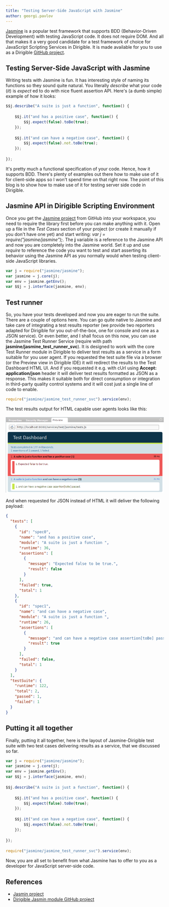 ```yaml
---
title: "Testing Server-Side JavaScript with Jasmine"
author: georgi.pavlov
---
```


[Jasmine](https://jasmine.github.io/) is a popular test framework that supports BDD (Behavior-Driven Development) with testing JavaScript code. It does not require DOM. And all that makes it a very good candidate for a test framework of choice for JavaScript Scripting Services in Dirigible. It is made available for you to use as a Dirigible [GitHub project](https://github.com/dirigiblelabs/jasmine).

Testing Server-Side JavaScript with Jasmine
----

Writing tests with Jasmine is fun. It has interesting style of naming its functions so they sound quite natural.
You literally _describe_ what your code (_it_) is _expect_ ed to do with nice fluent assertion API. Here's (a dumb simple) example of how it looks:

```javascript
$$j.describe("A suite is just a function", function() {

    $$j.it("and has a positive case", function() {
        $$j.expect(false).toBe(true);
    });

    $$j.it("and can have a negative case", function() {
    	$$j.expect(false).not.toBe(true);
	});   

});
```

It's pretty much a functional specification of your code. Hence, how it supports BDD.
There's plenty of examples out there how to make use of it for client-side apps so I won't spend time on that right now. The point of this blog is to show how to make use of it for testing server side code in Dirigible.

## Jasmine API in Dirigible Scripting Environment  

Once you get the [Jasmine project](https://github.com/dirigiblelabs/jasmine) from GitHub into your workspace, you need to require the library first before you can make anything with it. Open up a file in the _Test Cases_ section of your project (or create it manually if you don't have one yet) and start writing: *var j = require("jasmine/jasmine");*. The **j** variable is a reference to the Jasmine API and now you are completely into the Jasmine world. Set it up and use *require* to reference the code you want to test and start asserting its behavior using the Jasmine API as you normally would when testing client-side JavaScript libraries.

```javascript
var j = require("jasmine/jasmine");
var jasmine = j.core(j);
var env = jasmine.getEnv();
var $$j = j.interface(jasmine, env);
```

## Test runner
So, you have your tests developed and now you are eager to run the suite. There are a couple of options here. You can go quite native to Jasmine and take care of integrating a test results reporter (we provide two reporters adapted for Dirigible for you out-of-the-box, one for console and one as a JSON service). Or even better, and I shall focus on this now, you can use the Jasmine Test Runner Service (require with path **jasmine/jasmine_test_runner_svc**). It is designed to work with the core Test Runner module in Dirigible to deliver test results as a service in a form suitable for you user agent. If you requested the test suite file via a browser (or the Preview view in Dirigible IDE) it will redirect the results to the Test Dashboard HTML UI. And if you requested it e.g. with cUrl using **Accept: application/json** header it will deliver test results formatted as JSON as a response. This makes it suitable both for direct consumption or integration in third-party quality control systems and it will cost just a single line of code to enable.

```javascript
require("jasmine/jasmine_test_runner_svc").service(env);
```
The test results output for HTML capable user agents looks like this:

<img src="/img/posts/20170310-0/test-dashboard.png"/>

And when requested for JSON instead of HTML it will deliver the following payload:

```json
{
  "tests": [
    {
      "id": "spec0",
      "name": "and has a positive case",
      "module": "A suite is just a function ",
      "runtime": 36,
      "assertions": [
        {
          "message": "Expected false to be true.",
          "result": false
        }
      ],
      "failed": true,
      "total": 1
    },
    {
      "id": "spec1",
      "name": "and can have a negative case",
      "module": "A suite is just a function ",
      "runtime": 26,
      "assertions": [
        {
          "message": "and can have a negative case assertion[toBe] passed.",
          "result": true
        }
      ],
      "failed": false,
      "total": 1
    }
  ],
  "testSuite": {
    "runtime": 122,
    "total": 2,
    "passed": 1,
    "failed": 1
  }
}
```  

## Putting it all together

Finally, putting it all together, here is the layout of Jasmine-Dirigible test suite with two test cases delivering results as a service, that we discussed so far.

```javascript
var j = require("jasmine/jasmine");
var jasmine = j.core(j);
var env = jasmine.getEnv();
var $$j = j.interface(jasmine, env);

$$j.describe("A suite is just a function", function() {
    
	$$j.it("and has a positive case", function() {
    	$$j.expect(false).toBe(true);
    });
    
    $$j.it("and can have a negative case", function() {
    	$$j.expect(false).not.toBe(true);
    });   
    
});
    
require("jasmine/jasmine_test_runner_svc").service(env);
```
    
Now, you are all set to benefit from what Jasmine has to offer to you as a developer for JavaScript server-side code.

## References

* [Jasmin project](https://jasmine.github.io/)
* [Dirigible Jasmin module GitHub project](https://github.com/dirigiblelabs/jasmine) 